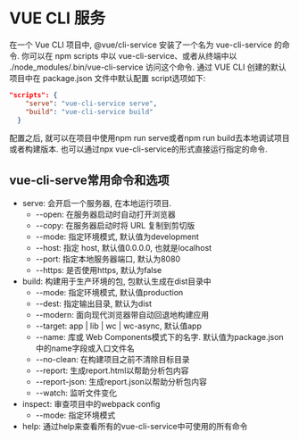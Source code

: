# VUE CLI 服务

在一个 Vue CLI 项目中, @vue/cli-service 安装了一个名为 vue-cli-service 的命令. 你可以在 npm scripts 中以 vue-cli-service、或者从终端中以 ./node_modules/.bin/vue-cli-service 访问这个命令.
通过 VUE CLI 创建的默认项目中在 package.json 文件中默认配置 script选项如下: 

```json
"scripts": {
    "serve": "vue-cli-service serve",
    "build": "vue-cli-service build"
  }
```
配置之后, 就可以在项目中使用npm run serve或者npm run build去本地调试项目或者构建版本. 也可以通过npx vue-cli-service的形式直接运行指定的命令. 

## vue-cli-serve常用命令和选项

* serve: 会开启一个服务器, 在本地运行项目. 
  * --open: 在服务器启动时自动打开浏览器
  * --copy: 在服务器启动时将 URL 复制到剪切版
  * --mode: 指定环境模式, 默认值为development
  * --host: 指定 host, 默认值0.0.0.0, 也就是localhost
  * --port: 指定本地服务器端口, 默认为8080
  * --https: 是否使用https, 默认为false
* build: 构建用于生产环境的包, 包默认生成在dist目录中
  * --mode: 指定环境模式, 默认值production
  * --dest: 指定输出目录, 默认为dist
  * --modern: 面向现代浏览器带自动回退地构建应用
  * --target: app | lib | wc | wc-async, 默认值app
  * --name: 库或 Web Components模式下的名字. 默认值为package.json 中的name字段或入口文件名
  * --no-clean: 在构建项目之前不清除目标目录
  * --report: 生成report.html以帮助分析包内容
  * --report-json: 生成report.json以帮助分析包内容
  * --watch: 监听文件变化
* inspect: 审查项目中的webpack config
  * --mode: 指定环境模式
* help: 通过help来查看所有的vue-cli-service中可使用的所有命令

